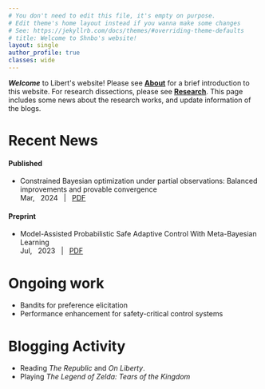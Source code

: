 ```yaml
---
# You don't need to edit this file, it's empty on purpose.
# Edit theme's home layout instead if you wanna make some changes
# See: https://jekyllrb.com/docs/themes/#overriding-theme-defaults
# title: Welcome to Shnbo's website!
layout: single
author_profile: true
classes: wide
---
```


<!-- <div class="notice--primary">
  <h1>Welcome</h1>
  <p>Welcome to Shnbo's website! Please see <a href="/about">About</a> for a brief introduction to this website. For research purposes, please see <a href="/research">Research</a>. This page includes some news about the research works, and update information of the blogs </p>
</div> -->
***Welcome*** to Libert's website! Please see [**About**](/about) for a brief introduction to this website. For research dissections, please see [**Research**](/research). This page includes some news about the research works, and update information of the blogs.


<div class="notice--info">
  <h1>Recent News</h1>
  <h4> Published </h4>
  <ul>
  <li> Constrained Bayesian optimization under partial observations: Balanced improvements and provable convergence
  <br > <i class="far fa-calendar-alt"></i> Mar,&nbsp;&nbsp; 2024 &nbsp;  |  &nbsp; <i class="far fa-file-alt"></i> <a href="https://colalab.ai/publications/WangL24.pdf">PDF</a> </li>
  </ul>
  <h4> Preprint </h4>
  <ul>
  <li> Model-Assisted Probabilistic Safe Adaptive Control With Meta-Bayesian Learning
  <br > <i class="far fa-calendar-alt"></i> Jul,&nbsp;&nbsp; 2023 &nbsp;  |  &nbsp; <i class="far fa-file-alt"></i> <a href="https://arxiv.org/abs/2307.00828">PDF</a> </li>
  </ul>
</div>

<div class="notice--warning">
  <h1>Ongoing work</h1>
  <ul class="fa-ul">
  <li> <i class="fa-li far fa-square"></i> Bandits for preference elicitation </li>
  <li> <i class="fa-li far fa-square"></i> Performance enhancement for safety-critical control systems </li>
  </ul>
</div>

<div class="notice">
  <h1>Blogging Activity</h1>
  <ul>
  <li> Reading <i>The Republic</i> and <i>On Liberty</i>. </li>
  <li> Playing <i>The Legend of Zelda: Tears of the Kingdom</i> </li>
  </ul>
</div>
